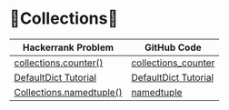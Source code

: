 # :rocket:Collections:rocket:

| Hackerrank Problem | GitHub Code |
| -|- |
| [collections.counter()](https://www.hackerrank.com/challenges/collections-counter/problem) | [collections_counter](https://github.com/soaibsafi/Competitive-programming/blob/master/HakerRank/Python/Collections/collections_counter.py) |
| [DefaultDict Tutorial](https://www.hackerrank.com/challenges/defaultdict-tutorial/problem) | [DefaultDict Tutorial](https://github.com/soaibsafi/Competitive-programming/blob/master/HakerRank/Python/Collections/DefaultDict%20Tutorial.py) |
| [Collections.namedtuple()](https://www.hackerrank.com/challenges/py-collections-namedtuple/problem) | [namedtuple](https://github.com/soaibsafi/Competitive-programming/blob/master/HakerRank/Python/Collections/namedtuple.py) |